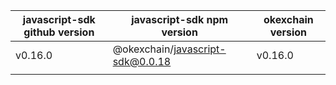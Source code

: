 | javascript-sdk github version | javascript-sdk npm version       | okexchain version |
| ----------------------------- | -------------------------------- | ----------------- |
| v0.16.0                       | @okexchain/javascript-sdk@0.0.18 | v0.16.0           |
|                               |                                  |                   |